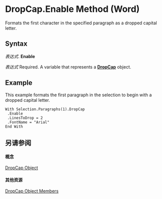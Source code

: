 
# DropCap.Enable Method (Word)

Formats the first character in the specified paragraph as a dropped capital letter.


## Syntax

 _表达式_. **Enable**

 _表达式_ Required. A variable that represents a **[DropCap](79daea90-657b-43db-34e3-08f7aed74591.md)** object.


## Example

This example formats the first paragraph in the selection to begin with a dropped capital letter.


```
With Selection.Paragraphs(1).DropCap 
 .Enable 
 .LinesToDrop = 2 
 .FontName = "Arial" 
End With
```


## 另请参阅


#### 概念


[DropCap Object](79daea90-657b-43db-34e3-08f7aed74591.md)
#### 其他资源


[DropCap Object Members](http://msdn.microsoft.com/library/888b28fc-883a-d2eb-9c95-8126d8e044ca%28Office.15%29.aspx)